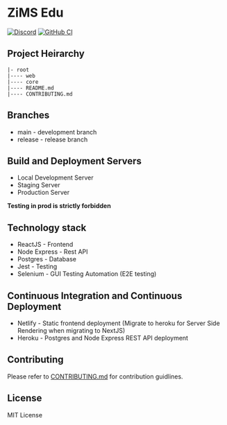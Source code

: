 # ZiMS Edu
[![Discord](https://img.shields.io/discord/808602335671484436?label=Discord&style=plastic)](https://discord.gg/YPJTARyHgD)
[![GitHub CI](https://github.com/neovim/neovim/workflows/CI/badge.svg)](https://github.com/zims-live/zims-edu/actions?query=workflow%3A%22Schedule%22)
## Project Heirarchy
```
|- root
|---- web
|---- core
|---- README.md
|---- CONTRIBUTING.md
```

## Branches
- main - development branch
- release - release branch

## Build and Deployment Servers
- Local Development Server
- Staging Server
- Production Server

<b>Testing in prod is strictly forbidden</b>

## Technology stack
- ReactJS - Frontend
- Node Express - Rest API
- Postgres - Database
- Jest - Testing
- Selenium - GUI Testing Automation (E2E testing)

## Continuous Integration and Continuous Deployment
- Netlify - Static frontend deployment (Migrate to heroku for Server Side Rendering when migrating to NextJS)
- Heroku - Postgres and Node Express REST API deployment

## Contributing
Please refer to [CONTRIBUTING.md](CONTRIBUTING.md) for contribution guidlines.

## License
MIT License
